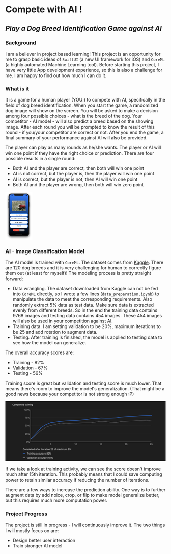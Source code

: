 # Compete with AI !

## *Play a Dog Breed Identification Game against AI*

### Background

I am a believer in project based learning! This project is an opportunity for me to grasp basic ideas of `SwiftUI` (a new UI framework for iOS) and `CoreML` (a highly automated Machine Learning tool). Before starting this project, I have very little App development experience, so this is also a challenge for me. I am happy to find out how much I can do it.

### What is it

It is a game for a human player (YOU!) to compete with AI, specifically in the field of dog breed identification. When you start the game, a randomized dog image will show on the screen. You will be asked to make a decision among four possible choices - what is the breed of the dog. Your competitor - AI model - will also predict a breed based on the showing image. After each round you will be prompted to know the result of this round - if you/your competitor are correct or not. After you end the game, a final summary of your performance against AI will also be provided.

The player can play as many rounds as he/she wants. The player or AI will win one point if they have the right choice or prediction. There are four possible results in a single round:

- Both AI and the player are correct, then both will win one point
- AI is not correct, but the player is, then the player will win one point
- AI is correct, but the player is not, then AI will win one point
- Both AI and the player are wrong, then both will win zero point

<img src="pic/app.png" alt="App Interface" style="zoom:30%;" />

### AI - Image Classification Model

The AI model is trained with `CoreML`. The dataset comes from [Kaggle](https://www.kaggle.com/c/dog-breed-identification/data). There are 120 dog breeds and it is very challenging for human to correctly figure them out (at least for myself)! The modeling process is pretty straight forward: 

* Data wrangling. The dataset downloaded from Kaggle can not be fed into `CoreML` directly, so I wrote a few lines (`data_preparation.ipynb`)  to manipulate the data to meet the corresponding requirements. Also randomly extract 5% data as test data. Make sure data is extracted evenly from different breeds. So in the end the training data contains 9768 images and testing data contains 454 images. These 454 images will also be used in your competition against AI.
* Training data. I am setting validation to be 20%, maximum iterations to be 25 and add rotation to augment data. 
* Testing. After training is finished, the model is applied to testing data to see how the model can generalize. 

The overall accuracy  scores are:

* Training - 82%
* Validation - 67%
* Testing - 56%

Training score is great but validation and testing score is much lower. That means there's room to improve the model's generalization. (That might be a good news because your competitor is not strong enough :P)

![Training Activity](pic/traing-activity.png)

If we take a look at training activity, we can see the score doesn't improve much after 15th iteration. This probably means that I could save computing power to retain similar accuracy if reducing the number of iterations.

There are a few ways to increase the prediction ability. One way is to further augment data by add noice, crop, or flip to make model generalize better, but this requires much more computation power.

### Project Progress

The project is still in progress - I will continuously improve it. The two things I will mostly focus on are:

* Design better user interaction
* Train stronger AI model
